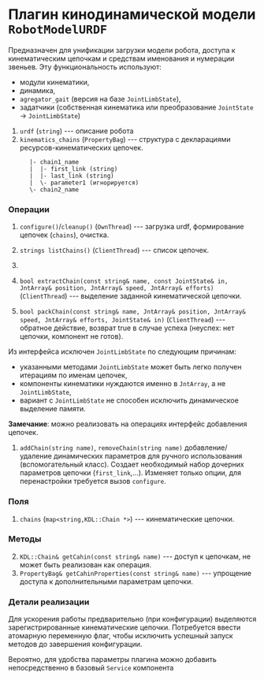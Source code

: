 Плагин кинодинамической модели `RobotModelURDF`
=======================


Предназначен для унификации загрузки модели робота, доступа к кинематическим цепочкам и средствам именования и нумерации звеньев. 
Эту функциональность используют: 

* модули кинематики, 
* динамика, 
* `agregator_gait` (версия на базе `JointLimbState`), 
* задатчики (собственная кинематика или преобразование `JointState` -> `JointLimbState`) 

1. `urdf` (`string`) --- описание робота 
1. `kinematics_chains` (`PropertyBag`) --- структура с декларациями ресурсов-кинематических цепочек.
```
      |- chain1_name
      |  |- first_link (string)
      |  |- last_link (string)
      |  \- parameter1 (игнорируется)
      \- chain2_name
```
### Операции

1. `configure()`/`cleanup()` (`OwnThread`) --- загрузка urdf, формирование цепочек (`chains`), очистка.

1. `strings listChains()` (`ClientThread`) --- список цепочек.

2. 

1. `bool extractChain(const string& name, const JointState& in, JntArray& position, JntArray& speed, JntArray& efforts)` (`ClientThread`) --- выделение заданной кинематической цепочки.

1. `bool packChain(const string& name, JntArray& position, JntArray& speed, JntArray& efforts, JointState& in)` (`ClientThread`) 
     --- обратное действие, возврат true в случае успеха (неуспех: нет цепочки, компонент не готов).

Из интерфейса исключен `JointLimbState` по следующим причинам: 
* указанными методами `JointLimbState` может быть легко получен итерациям по именам цепочек, 
* компоненты кинематики нуждаются именно в `JntArray`, а не `JointLimbState`,
* вариант с `JointLimbState` не способен исключить динамическое выделение памяти.

**Замечание**: можно реализовать на операциях интерфейс добавления цепочек.
1. `addChain(string name)`, `removeChain(string name)` добавление/удаление динамических параметров для ручного использования (вспомогательный класс). 
 Создает необходимый набор дочерних параметров цепочки (`first_link`,...). Изменяет только опции, для перенастройки требуется вызов `configure`.

### Поля

1. `chains` (`map<string,KDL::Chain *>`) --- кинематические цепочки.

### Методы

2. `KDL::Chain& getCahin(const string& name)`  --- доступ к цепочкам, не может быть реализован как операция.
2. `PropertyBag& getCahinProperties(const string& name)` --- упрощение доступа к дополнительными параметрам цепочки.

### Детали реализации

Для ускорения работы предварительно (при конфигурации) выделяются зарегистрированные кинематические цепочки. 
Потребуется ввести атомарную переменную флаг, чтобы исключить успешный запуск методов до завершения конфигурации.

Вероятно, для удобства параметры плагина можно добавить непосредственно в базовый `Service` компонента

